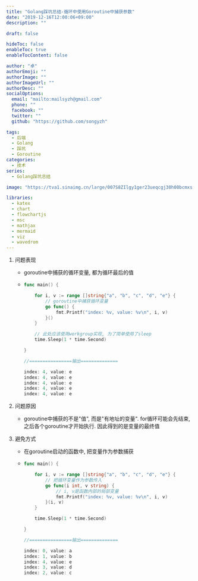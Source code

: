 ```yaml
---
title: "Golang踩坑总结-循环中使用Goroutine中捕获参数"
date: "2019-12-16T12:00:06+09:00"
description: ""

draft: false

hideToc: false
enableToc: true
enableTocContent: false

author: "卓"
authorEmoji: ""
authorImage: ""
authorImageUrl: ""
authorDesc: ""
socialOptions:
  email: "mailto:mailsyzh@gmail.com"
  phone: ""
  facebook: ""
  twitter: ""
  github: "https://github.com/songyzh"

tags:
  - 后端
  - Golang
  - 踩坑
  - Goroutine
categories:
  - 技术
series:
  - Golang踩坑总结

image: "https://tva1.sinaimg.cn/large/007S8ZIlgy1ger23ueqcgj30h00bcmxs.jpg"

libraries:
  - katex
  - chart
  - flowchartjs
  - msc
  - mathjax
  - mermaid
  - viz
  - wavedrom
---
```


1.  问题表现

    - goroutine中捕获的循环变量, 都为循环最后的值

    -   ```go
        func main() {

            for i, v := range []string{"a", "b", "c", "d", "e"} {
                // goroutine中捕获循环变量
                go func() {
                    fmt.Printf("index: %v, value: %v\n", i, v)
                }()
            }

            // 此处应该使用workgroup实现, 为了简单使用了sleep
            time.Sleep(1 * time.Second)

        }

        //================输出==============

        index: 4, value: e
        index: 4, value: e
        index: 4, value: e
        index: 4, value: e
        index: 4, value: e
        ```

2.  问题原因

    -   goroutine中捕获的不是"值", 而是"有地址的变量". for循环可能会先结束, 之后各个goroutine才开始执行. 因此得到的是变量的最终值

3.  避免方式

    -   在goroutine启动的函数中, 把变量作为参数捕获

    -   ```go
        func main() {

            for i, v := range []string{"a", "b", "c", "d", "e"} {
                // 把循环变量作为参数传入
                go func(i int, v string) {
                    // i, v是函数内部的局部变量
                    fmt.Printf("index: %v, value: %v\n", i, v)
                }(i, v)
            }

            time.Sleep(1 * time.Second)

        }

        //================输出==============

        index: 0, value: a
        index: 1, value: b
        index: 4, value: e
        index: 3, value: d
        index: 2, value: c
        ```


